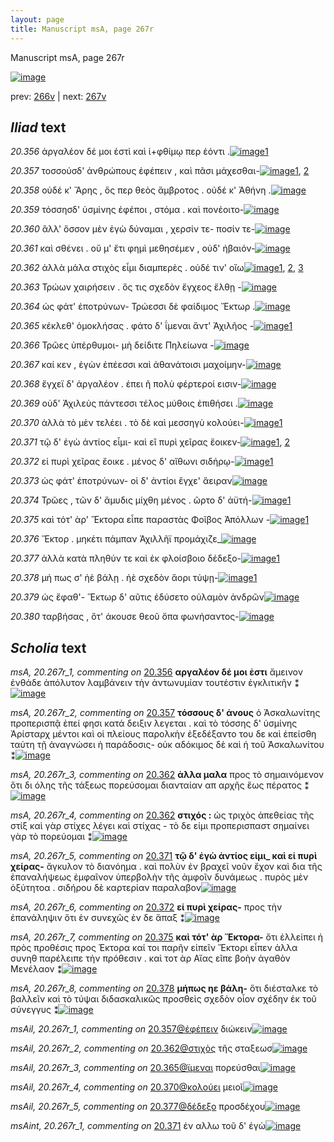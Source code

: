 ```yaml
---
layout: page
title: Manuscript msA, page 267r
---
```


Manuscript msA, page 267r

[![image](http://www.homermultitext.org/iipsrv?OBJ=IIP,1.0&FIF=/project/homer/pyramidal/deepzoom/hmt/vaimg/2017a/VA267RN_0437.tif&WID=100&CVT=JPEG)](http://www.homermultitext.org/ict2/?urn=urn:cite2:hmt:vaimg.2017a:VA267RN_0437)

prev:  [266v](../266v) | next:  [267v](../267v)

## *Iliad* text

*20.356* <a id="20.356"/> ἀργαλέον δέ μοι ἐστὶ καὶ ἰ+φθίμῳ περ ἐόντι .[![image](http://www.homermultitext.org/iipsrv?OBJ=IIP,1.0&FIF=/project/homer/pyramidal/deepzoom/hmt/vaimg/2017a/VA267RN_0437.tif&RGN=0.2183,0.1801,0.3941,0.03333&WID=1000&CVT=JPEG)](http://www.homermultitext.org/ict2/?urn=urn:cite2:hmt:vaimg.2017a:VA267RN_0437@0.2183,0.1801,0.3941,0.03333)[1](#msA_20.267r_1)

*20.357* <a id="20.357"/> τοσσούσδ' ἀνθρώπους ἐφέπειν , καὶ πᾶσι μάχεσθαι-[![image](http://www.homermultitext.org/iipsrv?OBJ=IIP,1.0&FIF=/project/homer/pyramidal/deepzoom/hmt/vaimg/2017a/VA267RN_0437.tif&RGN=0.2172,0.2069,0.4215,0.02932&WID=1000&CVT=JPEG)](http://www.homermultitext.org/ict2/?urn=urn:cite2:hmt:vaimg.2017a:VA267RN_0437@0.2172,0.2069,0.4215,0.02932)[1](#msAil_20.267r_1), [2](#msA_20.267r_2)

*20.358* <a id="20.358"/> οὐδέ κ' Ἄρης , ὅς περ θεὸς ἄμβροτος . οὐδέ κ' Ἀθήνη .[![image](http://www.homermultitext.org/iipsrv?OBJ=IIP,1.0&FIF=/project/homer/pyramidal/deepzoom/hmt/vaimg/2017a/VA267RN_0437.tif&RGN=0.2205,0.2259,0.4261,0.02711&WID=1000&CVT=JPEG)](http://www.homermultitext.org/ict2/?urn=urn:cite2:hmt:vaimg.2017a:VA267RN_0437@0.2205,0.2259,0.4261,0.02711)

*20.359* <a id="20.359"/> τόσσησδ' ὑσμίνης ἐφέποι , στόμα . καὶ πονέοιτο-[![image](http://www.homermultitext.org/iipsrv?OBJ=IIP,1.0&FIF=/project/homer/pyramidal/deepzoom/hmt/vaimg/2017a/VA267RN_0437.tif&RGN=0.2130,0.2447,0.4173,0.02559&WID=1000&CVT=JPEG)](http://www.homermultitext.org/ict2/?urn=urn:cite2:hmt:vaimg.2017a:VA267RN_0437@0.2130,0.2447,0.4173,0.02559)

*20.360* <a id="20.360"/> ἂλλ' ὅσσον μὲν ἐγὼ δύναμαι , χερσίν τε- ποσίν τε-[![image](http://www.homermultitext.org/iipsrv?OBJ=IIP,1.0&FIF=/project/homer/pyramidal/deepzoom/hmt/vaimg/2017a/VA267RN_0437.tif&RGN=0.2176,0.2627,0.4173,0.02614&WID=1000&CVT=JPEG)](http://www.homermultitext.org/ict2/?urn=urn:cite2:hmt:vaimg.2017a:VA267RN_0437@0.2176,0.2627,0.4173,0.02614)

*20.361* <a id="20.361"/> καὶ σθένει . οὔ μ' ἔτι φημὶ μεθησέμεν , οὐδ' ἠβαιόν-[![image](http://www.homermultitext.org/iipsrv?OBJ=IIP,1.0&FIF=/project/homer/pyramidal/deepzoom/hmt/vaimg/2017a/VA267RN_0437.tif&RGN=0.2167,0.2795,0.4219,0.02683&WID=1000&CVT=JPEG)](http://www.homermultitext.org/ict2/?urn=urn:cite2:hmt:vaimg.2017a:VA267RN_0437@0.2167,0.2795,0.4219,0.02683)

*20.362* <a id="20.362"/> ἀλλὰ μάλα στιχὸς εἶμι διαμπερὲς . οὐδέ τιν' οἴω[![image](http://www.homermultitext.org/iipsrv?OBJ=IIP,1.0&FIF=/project/homer/pyramidal/deepzoom/hmt/vaimg/2017a/VA267RN_0437.tif&RGN=0.2113,0.2979,0.4090,0.02711&WID=1000&CVT=JPEG)](http://www.homermultitext.org/ict2/?urn=urn:cite2:hmt:vaimg.2017a:VA267RN_0437@0.2113,0.2979,0.4090,0.02711)[1](#msA_20.267r_4), [2](#msAil_20.267r_2), [3](#msA_20.267r_3)

*20.363* <a id="20.363"/> Τρώων χαιρήσειν . ὅς τις σχεδὸν ἔγχεος ἔλθῃ -[![image](http://www.homermultitext.org/iipsrv?OBJ=IIP,1.0&FIF=/project/homer/pyramidal/deepzoom/hmt/vaimg/2017a/VA267RN_0437.tif&RGN=0.2120,0.3181,0.4003,0.02960&WID=1000&CVT=JPEG)](http://www.homermultitext.org/ict2/?urn=urn:cite2:hmt:vaimg.2017a:VA267RN_0437@0.2120,0.3181,0.4003,0.02960)

*20.364* <a id="20.364"/> ὡς φάτ' ἐποτρύνων- Τρώεσσι δὲ φαίδιμος Ἕκτωρ .[![image](http://www.homermultitext.org/iipsrv?OBJ=IIP,1.0&FIF=/project/homer/pyramidal/deepzoom/hmt/vaimg/2017a/VA267RN_0437.tif&RGN=0.2080,0.3405,0.4352,0.02932&WID=1000&CVT=JPEG)](http://www.homermultitext.org/ict2/?urn=urn:cite2:hmt:vaimg.2017a:VA267RN_0437@0.2080,0.3405,0.4352,0.02932)

*20.365* <a id="20.365"/> κέκλεθ' ὁμοκλήσας . φάτο δ' ΐμεναι ἄντ' Ἀχιλῆος -[![image](http://www.homermultitext.org/iipsrv?OBJ=IIP,1.0&FIF=/project/homer/pyramidal/deepzoom/hmt/vaimg/2017a/VA267RN_0437.tif&RGN=0.2126,0.3570,0.4217,0.03209&WID=1000&CVT=JPEG)](http://www.homermultitext.org/ict2/?urn=urn:cite2:hmt:vaimg.2017a:VA267RN_0437@0.2126,0.3570,0.4217,0.03209)[1](#msAil_20.267r_3)

*20.366* <a id="20.366"/> Τρῶες ὑπέρθυμοι- μὴ δείδιτε Πηλείωνα -[![image](http://www.homermultitext.org/iipsrv?OBJ=IIP,1.0&FIF=/project/homer/pyramidal/deepzoom/hmt/vaimg/2017a/VA267RN_0437.tif&RGN=0.2076,0.3765,0.3714,0.02725&WID=1000&CVT=JPEG)](http://www.homermultitext.org/ict2/?urn=urn:cite2:hmt:vaimg.2017a:VA267RN_0437@0.2076,0.3765,0.3714,0.02725)

*20.367* <a id="20.367"/> καί κεν , ἐγὼν ἐπέεσσι καὶ ἀθανάτοισι μαχοίμην-[![image](http://www.homermultitext.org/iipsrv?OBJ=IIP,1.0&FIF=/project/homer/pyramidal/deepzoom/hmt/vaimg/2017a/VA267RN_0437.tif&RGN=0.2117,0.3932,0.4186,0.03320&WID=1000&CVT=JPEG)](http://www.homermultitext.org/ict2/?urn=urn:cite2:hmt:vaimg.2017a:VA267RN_0437@0.2117,0.3932,0.4186,0.03320)

*20.368* <a id="20.368"/> ἔγχεϊ δ' ἀργαλέον . ἐπει ῆ πολὺ φέρτεροί εισιν-[![image](http://www.homermultitext.org/iipsrv?OBJ=IIP,1.0&FIF=/project/homer/pyramidal/deepzoom/hmt/vaimg/2017a/VA267RN_0437.tif&RGN=0.2111,0.4138,0.3937,0.03071&WID=1000&CVT=JPEG)](http://www.homermultitext.org/ict2/?urn=urn:cite2:hmt:vaimg.2017a:VA267RN_0437@0.2111,0.4138,0.3937,0.03071)

*20.369* <a id="20.369"/> οὐδ' Ἀχιλεὺς πάντεσσι τέλος μύθοις ἐπιθήσει .[![image](http://www.homermultitext.org/iipsrv?OBJ=IIP,1.0&FIF=/project/homer/pyramidal/deepzoom/hmt/vaimg/2017a/VA267RN_0437.tif&RGN=0.2126,0.4362,0.4062,0.02697&WID=1000&CVT=JPEG)](http://www.homermultitext.org/ict2/?urn=urn:cite2:hmt:vaimg.2017a:VA267RN_0437@0.2126,0.4362,0.4062,0.02697)

*20.370* <a id="20.370"/> ἀλλὰ τὸ μὲν τελέει . τὸ δὲ καὶ μεσσηγὺ κολούει-[![image](http://www.homermultitext.org/iipsrv?OBJ=IIP,1.0&FIF=/project/homer/pyramidal/deepzoom/hmt/vaimg/2017a/VA267RN_0437.tif&RGN=0.2106,0.4534,0.4013,0.02697&WID=1000&CVT=JPEG)](http://www.homermultitext.org/ict2/?urn=urn:cite2:hmt:vaimg.2017a:VA267RN_0437@0.2106,0.4534,0.4013,0.02697)[1](#msAil_20.267r_4)

*20.371* <a id="20.371"/> τῷ δ' ἐγὼ ἀντίος εἶμι- καὶ εἲ πυρὶ χεῖρας ἔοικεν-[![image](http://www.homermultitext.org/iipsrv?OBJ=IIP,1.0&FIF=/project/homer/pyramidal/deepzoom/hmt/vaimg/2017a/VA267RN_0437.tif&RGN=0.2047,0.4725,0.4320,0.02656&WID=1000&CVT=JPEG)](http://www.homermultitext.org/ict2/?urn=urn:cite2:hmt:vaimg.2017a:VA267RN_0437@0.2047,0.4725,0.4320,0.02656)[1](#msAint_20.267r_1), [2](#msA_20.267r_5)

*20.372* <a id="20.372"/> εἰ πυρὶ χεῖρας ἔοικε . μένος δ' αἴθωνι σιδήρῳ-[![image](http://www.homermultitext.org/iipsrv?OBJ=IIP,1.0&FIF=/project/homer/pyramidal/deepzoom/hmt/vaimg/2017a/VA267RN_0437.tif&RGN=0.2056,0.4896,0.4381,0.02808&WID=1000&CVT=JPEG)](http://www.homermultitext.org/ict2/?urn=urn:cite2:hmt:vaimg.2017a:VA267RN_0437@0.2056,0.4896,0.4381,0.02808)[1](#msA_20.267r_6)

*20.373* <a id="20.373"/> ὡς φάτ' ἐποτρύνων- οἱ δ' ἀντίοι ἔγχε' ἄειραν[![image](http://www.homermultitext.org/iipsrv?OBJ=IIP,1.0&FIF=/project/homer/pyramidal/deepzoom/hmt/vaimg/2017a/VA267RN_0437.tif&RGN=0.2097,0.5102,0.3799,0.02573&WID=1000&CVT=JPEG)](http://www.homermultitext.org/ict2/?urn=urn:cite2:hmt:vaimg.2017a:VA267RN_0437@0.2097,0.5102,0.3799,0.02573)

*20.374* <a id="20.374"/> Τρῶες , τῶν δ' ἄμυδις μίχθη μένος . ῶρτο δ' ἀϋτή-[![image](http://www.homermultitext.org/iipsrv?OBJ=IIP,1.0&FIF=/project/homer/pyramidal/deepzoom/hmt/vaimg/2017a/VA267RN_0437.tif&RGN=0.2012,0.5322,0.4370,0.02614&WID=1000&CVT=JPEG)](http://www.homermultitext.org/ict2/?urn=urn:cite2:hmt:vaimg.2017a:VA267RN_0437@0.2012,0.5322,0.4370,0.02614)[1](#msAim_20.267r_1)

*20.375* <a id="20.375"/> καὶ τότ' ὰρ' Ἕκτορα εἶπε παραστὰς Φοῖβος Ἀπόλλων -[![image](http://www.homermultitext.org/iipsrv?OBJ=IIP,1.0&FIF=/project/homer/pyramidal/deepzoom/hmt/vaimg/2017a/VA267RN_0437.tif&RGN=0.2067,0.5502,0.4381,0.02766&WID=1000&CVT=JPEG)](http://www.homermultitext.org/ict2/?urn=urn:cite2:hmt:vaimg.2017a:VA267RN_0437@0.2067,0.5502,0.4381,0.02766)[1](#msA_20.267r_7)

*20.376* <a id="20.376"/> Ἕκτορ . μηκέτι πάμπαν Ἀχιλλῆϊ προμάχιζε_[![image](http://www.homermultitext.org/iipsrv?OBJ=IIP,1.0&FIF=/project/homer/pyramidal/deepzoom/hmt/vaimg/2017a/VA267RN_0437.tif&RGN=0.1922,0.5663,0.4276,0.02808&WID=1000&CVT=JPEG)](http://www.homermultitext.org/ict2/?urn=urn:cite2:hmt:vaimg.2017a:VA267RN_0437@0.1922,0.5663,0.4276,0.02808)

*20.377* <a id="20.377"/> ἀλλὰ κατὰ πληθύν τε καὶ ἐκ φλοίσβοιο δέδεξο-[![image](http://www.homermultitext.org/iipsrv?OBJ=IIP,1.0&FIF=/project/homer/pyramidal/deepzoom/hmt/vaimg/2017a/VA267RN_0437.tif&RGN=0.2003,0.5869,0.4171,0.02877&WID=1000&CVT=JPEG)](http://www.homermultitext.org/ict2/?urn=urn:cite2:hmt:vaimg.2017a:VA267RN_0437@0.2003,0.5869,0.4171,0.02877)[1](#msAil_20.267r_5)

*20.378* <a id="20.378"/> μή πως σ' ἠὲ βάλῃ . ἠὲ σχεδὸν ἄορι τύψῃ-[![image](http://www.homermultitext.org/iipsrv?OBJ=IIP,1.0&FIF=/project/homer/pyramidal/deepzoom/hmt/vaimg/2017a/VA267RN_0437.tif&RGN=0.2052,0.6055,0.3734,0.02766&WID=1000&CVT=JPEG)](http://www.homermultitext.org/ict2/?urn=urn:cite2:hmt:vaimg.2017a:VA267RN_0437@0.2052,0.6055,0.3734,0.02766)[1](#msA_20.267r_8)

*20.379* <a id="20.379"/> ὡς ἔφαθ'- Ἕκτωρ δ' αῦτις ἐδύσετο οὐλαμὸν ἀνδρῶν[![image](http://www.homermultitext.org/iipsrv?OBJ=IIP,1.0&FIF=/project/homer/pyramidal/deepzoom/hmt/vaimg/2017a/VA267RN_0437.tif&RGN=0.2003,0.6246,0.4276,0.02573&WID=1000&CVT=JPEG)](http://www.homermultitext.org/ict2/?urn=urn:cite2:hmt:vaimg.2017a:VA267RN_0437@0.2003,0.6246,0.4276,0.02573)

*20.380* <a id="20.380"/> ταρβήσας , ὅτ' άκουσε θεοῦ ὄπα φωνήσαντος-[![image](http://www.homermultitext.org/iipsrv?OBJ=IIP,1.0&FIF=/project/homer/pyramidal/deepzoom/hmt/vaimg/2017a/VA267RN_0437.tif&RGN=0.2062,0.6448,0.4232,0.03582&WID=1000&CVT=JPEG)](http://www.homermultitext.org/ict2/?urn=urn:cite2:hmt:vaimg.2017a:VA267RN_0437@0.2062,0.6448,0.4232,0.03582)

## *Scholia* text

*msA, 20.267r_1, commenting on* [20.356](#20.356)  <a id="msA_20.267r_1"/> **αργαλέον δέ μοι ἐστι** ἄμεινον ἐνθάδε ἀπόλυτον λαμβάνειν τὴν ἀντωνυμίαν τουτέστιν ἐγκλιτικῆν ⁑[![image](http://www.homermultitext.org/iipsrv?OBJ=IIP,1.0&FIF=/project/homer/pyramidal/deepzoom/hmt/vaimg/2017a/VA267RN_0437.tif&RGN=0.2102,0.07206,0.5643,0.02932&WID=1000&CVT=JPEG)](http://www.homermultitext.org/ict2/?urn=urn:cite2:hmt:vaimg.2017a:VA267RN_0437@0.2102,0.07206,0.5643,0.02932)

*msA, 20.267r_2, commenting on* [20.357](#20.357)  <a id="msA_20.267r_2"/> **τόσσους δ' ἀνους** ὁ Ἀσκαλωνίτης προπερισπᾷ ἐπεί φησι κατά δειξιν λεγεται . καὶ τὸ τόσσης δ' ὑσμίνης Ἀρίσταρχ μέντοι καὶ οἱ πλείους παρολκὴν ἐξεδέξαντο του δε καὶ ἐπείσθη ταύτη τῇ ἀναγνώσει ἡ παράδοσις- οὐκ αδόκιμος δὲ καὶ ἡ τοῦ Ἀσκαλωνίτου ⁑[![image](http://www.homermultitext.org/iipsrv?OBJ=IIP,1.0&FIF=/project/homer/pyramidal/deepzoom/hmt/vaimg/2017a/VA267RN_0437.tif&RGN=0.2089,0.09032,0.6234,0.04232&WID=1000&CVT=JPEG)](http://www.homermultitext.org/ict2/?urn=urn:cite2:hmt:vaimg.2017a:VA267RN_0437@0.2089,0.09032,0.6234,0.04232)

*msA, 20.267r_3, commenting on* [20.362](#20.362)  <a id="msA_20.267r_3"/> **ἀλλα μαλα** προς τὸ σημαινόμενον ὅτι δι όλης τῆς τάξεως πορεύσομαι διανταίαν απ αρχῆς ἕως πέρατος ⁑[![image](http://www.homermultitext.org/iipsrv?OBJ=IIP,1.0&FIF=/project/homer/pyramidal/deepzoom/hmt/vaimg/2017a/VA267RN_0437.tif&RGN=0.2233,0.1202,0.6172,0.02642&WID=1000&CVT=JPEG)](http://www.homermultitext.org/ict2/?urn=urn:cite2:hmt:vaimg.2017a:VA267RN_0437@0.2233,0.1202,0.6172,0.02642)

*msA, 20.267r_4, commenting on* [20.362](#20.362)  <a id="msA_20.267r_4"/> **στιχός :** ὡς τριχὸς ἀπεθείας τῆς στίξ καὶ γὰρ στίχες λέγει καὶ στίχας - τὸ δε εἰμι προπερισπαστ σημαίνει γὰρ τὸ πορεύομαι ⁑[![image](http://www.homermultitext.org/iipsrv?OBJ=IIP,1.0&FIF=/project/homer/pyramidal/deepzoom/hmt/vaimg/2017a/VA267RN_0437.tif&RGN=0.3167,0.1336,0.5289,0.03375&WID=1000&CVT=JPEG)](http://www.homermultitext.org/ict2/?urn=urn:cite2:hmt:vaimg.2017a:VA267RN_0437@0.3167,0.1336,0.5289,0.03375)

*msA, 20.267r_5, commenting on* [20.371](#20.371)  <a id="msA_20.267r_5"/> **τῷ δ' ἐγὼ ἀντίος εἰμι_ καὶ εἰ πυρὶ χείρας-** ἄγκυλον τὸ διανόημα . καὶ πολὺν ἐν βραχεῖ νοῦν ἔχον καὶ δια τῆς ἐπαναλήψεως ἐμφαῖνον ὑπερβολὴν τῆς ἀμφοῖν δυνάμεως . πυρὸς μὲν ὀξύτητοα . σιδήρου δὲ καρτερίαν παραλαβον[![image](http://www.homermultitext.org/iipsrv?OBJ=IIP,1.0&FIF=/project/homer/pyramidal/deepzoom/hmt/vaimg/2017a/VA267RN_0437.tif&RGN=0.1929,0.6801,0.6343,0.03859&WID=1000&CVT=JPEG)](http://www.homermultitext.org/ict2/?urn=urn:cite2:hmt:vaimg.2017a:VA267RN_0437@0.1929,0.6801,0.6343,0.03859)

*msA, 20.267r_6, commenting on* [20.372](#20.372)  <a id="msA_20.267r_6"/> **εἰ πυρὶ χείρας-** προς τὴν ἐπανάληψιν ὅτι ἐν συνεχῶς ἐν δε ἅπαξ ⁑[![image](http://www.homermultitext.org/iipsrv?OBJ=IIP,1.0&FIF=/project/homer/pyramidal/deepzoom/hmt/vaimg/2017a/VA267RN_0437.tif&RGN=0.1940,0.7155,0.4434,0.02241&WID=1000&CVT=JPEG)](http://www.homermultitext.org/ict2/?urn=urn:cite2:hmt:vaimg.2017a:VA267RN_0437@0.1940,0.7155,0.4434,0.02241)

*msA, 20.267r_7, commenting on* [20.375](#20.375)  <a id="msA_20.267r_7"/> **καὶ τότ' ὰρ Ἔκτορα-** ὅτι ἐλλείπει ἡ πρὸς προθέσις προς Έκτορα καί τοι παρῆν εἰπεῖν Ἕκτορι εἶπεν ἀλλα συνηθ παρέλειπε τὴν πρόθεσιν . καὶ τοτ ὰρ Αἴας εῖπε βοὴν ἀγαθὸν Μενέλαον ⁑[![image](http://www.homermultitext.org/iipsrv?OBJ=IIP,1.0&FIF=/project/homer/pyramidal/deepzoom/hmt/vaimg/2017a/VA267RN_0437.tif&RGN=0.1934,0.7315,0.6369,0.03651&WID=1000&CVT=JPEG)](http://www.homermultitext.org/ict2/?urn=urn:cite2:hmt:vaimg.2017a:VA267RN_0437@0.1934,0.7315,0.6369,0.03651)

*msA, 20.267r_8, commenting on* [20.378](#20.378)  <a id="msA_20.267r_8"/> **μήπως ηε βάλη-** ὅτι διέσταλκε τὸ βαλλεῖν καὶ τὸ τύψαι διδασκαλικῶς προσθεὶς σχεδὸν οἷον σχέδην ἐκ τοῦ σύνεγγυς ⁑[![image](http://www.homermultitext.org/iipsrv?OBJ=IIP,1.0&FIF=/project/homer/pyramidal/deepzoom/hmt/vaimg/2017a/VA267RN_0437.tif&RGN=0.1944,0.7604,0.6308,0.03306&WID=1000&CVT=JPEG)](http://www.homermultitext.org/ict2/?urn=urn:cite2:hmt:vaimg.2017a:VA267RN_0437@0.1944,0.7604,0.6308,0.03306)

*msAil, 20.267r_1, commenting on* [20.357@ἐφέπειν](#20.357@ἐφέπειν)  <a id="msAil_20.267r_1"/> διώκειν[![image](http://www.homermultitext.org/iipsrv?OBJ=IIP,1.0&FIF=/project/homer/pyramidal/deepzoom/hmt/vaimg/2017a/VA267RN_0437.tif&RGN=0.4600,0.2061,0.04311,0.01176&WID=1000&CVT=JPEG)](http://www.homermultitext.org/ict2/?urn=urn:cite2:hmt:vaimg.2017a:VA267RN_0437@0.4600,0.2061,0.04311,0.01176)

*msAil, 20.267r_2, commenting on* [20.362@στιχὸς](#20.362@στιχὸς)  <a id="msAil_20.267r_2"/> τῆς σταξεωσ[![image](http://www.homermultitext.org/iipsrv?OBJ=IIP,1.0&FIF=/project/homer/pyramidal/deepzoom/hmt/vaimg/2017a/VA267RN_0437.tif&RGN=0.3244,0.2963,0.04808,0.01383&WID=1000&CVT=JPEG)](http://www.homermultitext.org/ict2/?urn=urn:cite2:hmt:vaimg.2017a:VA267RN_0437@0.3244,0.2963,0.04808,0.01383)

*msAil, 20.267r_3, commenting on* [20.365@ϊμεναι](#20.365@ϊμεναι)  <a id="msAil_20.267r_3"/> πορεύσθαι[![image](http://www.homermultitext.org/iipsrv?OBJ=IIP,1.0&FIF=/project/homer/pyramidal/deepzoom/hmt/vaimg/2017a/VA267RN_0437.tif&RGN=0.4744,0.3621,0.05011,0.01355&WID=1000&CVT=JPEG)](http://www.homermultitext.org/ict2/?urn=urn:cite2:hmt:vaimg.2017a:VA267RN_0437@0.4744,0.3621,0.05011,0.01355)

*msAil, 20.267r_4, commenting on* [20.370@κολούει](#20.370@κολούει)  <a id="msAil_20.267r_4"/> μειοῖ[![image](http://www.homermultitext.org/iipsrv?OBJ=IIP,1.0&FIF=/project/homer/pyramidal/deepzoom/hmt/vaimg/2017a/VA267RN_0437.tif&RGN=0.5521,0.4542,0.02690,0.01024&WID=1000&CVT=JPEG)](http://www.homermultitext.org/ict2/?urn=urn:cite2:hmt:vaimg.2017a:VA267RN_0437@0.5521,0.4542,0.02690,0.01024)

*msAil, 20.267r_5, commenting on* [20.377@δέδεξο](#20.377@δέδεξο)  <a id="msAil_20.267r_5"/> προσδέχου[![image](http://www.homermultitext.org/iipsrv?OBJ=IIP,1.0&FIF=/project/homer/pyramidal/deepzoom/hmt/vaimg/2017a/VA267RN_0437.tif&RGN=0.6035,0.5876,0.04422,0.01383&WID=1000&CVT=JPEG)](http://www.homermultitext.org/ict2/?urn=urn:cite2:hmt:vaimg.2017a:VA267RN_0437@0.6035,0.5876,0.04422,0.01383)

*msAint, 20.267r_1, commenting on* [20.371](#20.371)  <a id="msAint_20.267r_1"/> ἐν αλλω τοῦ δ' ἐγὼ[![image](http://www.homermultitext.org/iipsrv?OBJ=IIP,1.0&FIF=/project/homer/pyramidal/deepzoom/hmt/vaimg/2017a/VA267RN_0437.tif&RGN=0.1398,0.4689,0.06669,0.02752&WID=1000&CVT=JPEG)](http://www.homermultitext.org/ict2/?urn=urn:cite2:hmt:vaimg.2017a:VA267RN_0437@0.1398,0.4689,0.06669,0.02752)
